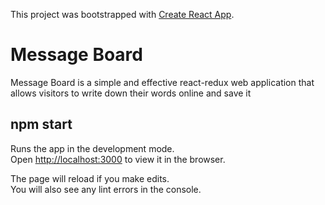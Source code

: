 This project was bootstrapped with [Create React App](https://github.com/facebook/create-react-app).

# Message Board

Message Board is a simple and effective react-redux web application that allows visitors to write down their words online and save it

## npm start

Runs the app in the development mode.<br />
Open [http://localhost:3000](http://localhost:3000) to view it in the browser.

The page will reload if you make edits.<br />
You will also see any lint errors in the console.
